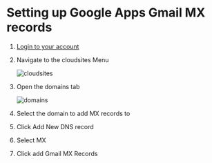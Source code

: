 Setting up Google Apps Gmail MX records
====

1. [Login to your account][login-link]

2. Navigate to the cloudsites Menu
 
    ![cloudsites][menu-cloudsites]

3. Open the domains tab

    ![domains][tab-domain]

4. Select the domain to add MX records to

5. Click Add New DNS record

6. Select MX

7. Click add Gmail MX Records


[Login-Link]:https://my.gearhost.com/Account/Login


[menu-cloudsites]: https://raw.githubusercontent.com/GearHost/docs/master/Images/menu-cloudsites.png
[login]: https://raw.githubusercontent.com/GearHost/docs/master/Images/login.png
[tab-domain]: https://raw.githubusercontent.com/GearHost/docs/master/Images/tab-domains.png


